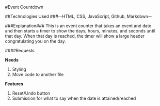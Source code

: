 #Event Countdown

##Technologies Used
###--HTML, CSS, JavaScript, Github, Markdown--

###Explanation###
This is an event counter that takes an event and date and then starts a timer to show the days, hours, minutes, and seconds until that day. When that day is reached, the timer will show a large header congratulating you on the day. 

####Requests

**Needs**
1. Styling
2. Move code to another file

**Features**
1. Reset/Undo button
2. Submission for what to say when the date is attained/reached